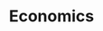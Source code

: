 ---
title: Economics
crosslinks:
- zeronet
- Shitstatistssay
- BasicIncome
- AskEconomics
- Futurology
- LateStageCapitalism
- ethereumfraud
- changemyview
- xkcd
- worldpolitics
- lostgeneration
- ConcentrationOfWealth
- Anarcho_Capitalism
- worldnews
- ShitAmericansSay
- Econ
- science
- ethereum
- collapse
---